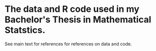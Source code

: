 # The data and R code used in my Bachelor's Thesis in Mathematical Statstics. 
See main text for references for references on data and code.
